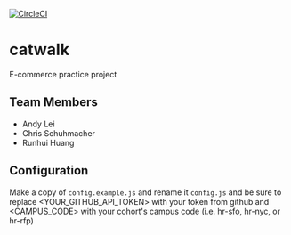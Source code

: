 [![CircleCI](https://circleci.com/gh/HRSF137-FEC-Enoki/catwalk/tree/main.svg?style=svg)](https://circleci.com/gh/HRSF137-FEC-Enoki/catwalk/tree/main)

# catwalk
E-commerce practice project

## Team Members
- Andy Lei
- Chris Schuhmacher
- Runhui Huang

## Configuration
Make a copy of `config.example.js` and rename it `config.js` and be sure to replace <YOUR_GITHUB_API_TOKEN> with your token from github and <CAMPUS_CODE> with your cohort's campus code (i.e. hr-sfo, hr-nyc, or hr-rfp)
